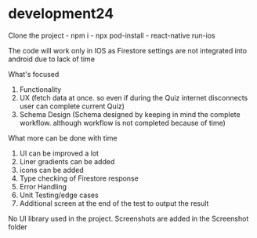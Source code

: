 # development24

Clone the project - npm i - npx pod-install - react-native run-ios

The code will work only in IOS as Firestore settings are not integrated into android due to lack of time

What's focused
1. Functionality
2. UX (fetch data at once. so even if during the Quiz internet disconnects user can complete current Quiz)
3. Schema Design (Schema designed by keeping in mind the complete workflow. although workflow is not completed because of time)

What more can be done with time

1. UI can be improved a lot
2. Liner gradients can be added
3. icons can be added
4. Type checking of Firestore response
5. Error Handling
6. Unit Testing/edge cases
7. Additional screen at the end of the test to output the result

No UI library used in the project.
Screenshots are added in the Screenshot folder
